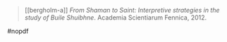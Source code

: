 > [[bergholm-a]] *From Shaman to Saint: Interpretive strategies in the study of Buile Shuibhne*. Academia Scientiarum Fennica, 2012. 

#nopdf 